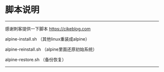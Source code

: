 # 脚本说明
-----
感谢刺客提供一下脚本 https://cikeblog.com

alpine-install.sh   （其他linux重装成alpine）

alpine-reinstall.sh   （alpine里面还原初始系统）

alpine-restore.sh   （备份恢复）

-----
